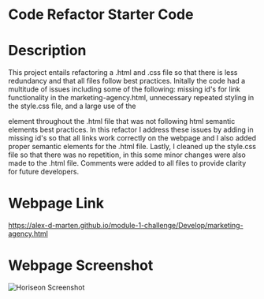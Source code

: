 # Code Refactor Starter Code

# Description
This project entails refactoring a .html and .css file so that there is less redundancy and that all files follow best practices. Initally the code had a multitude of issues including some of the following: missing id's for link functionality in the marketing-agency.html, unnecessary repeated styling in the style.css file, and a large use of the <div> element throughout the .html file that was not following html semantic elements best practices. In this refactor I address these issues by adding in missing id's so that all links work correctly on the webpage and I also added proper semantic elements for the .html file. Lastly, I cleaned up the style.css file so that there was no repetition, in this some minor changes were also made to the .html file. Comments were added to all files to provide clarity for future developers.

# Webpage Link
https://alex-d-marten.github.io/module-1-challenge/Develop/marketing-agency.html

# Webpage Screenshot
![Horiseon Screenshot](https://github.com/alex-d-marten/module-1-challenge/blob/main/Develop/assets/images/Horiseon%20Inc%20Screenshot%20for%20Github%20README.png) 